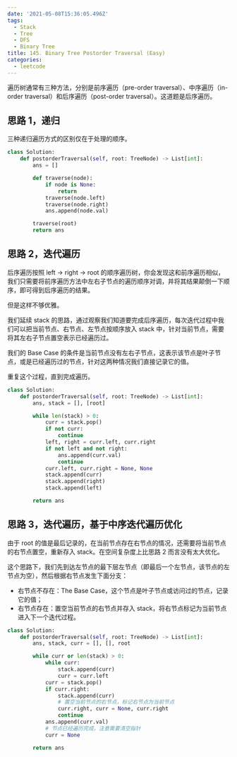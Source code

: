 ```yaml
---
date: '2021-05-08T15:36:05.496Z'
tags:
  - Stack
  - Tree
  - DFS
  - Binary Tree
title: 145. Binary Tree Postorder Traversal (Easy)
categories:
  - leetcode
---
```


遍历树通常有三种方法，分别是前序遍历（pre-order traversal）、中序遍历（in-order traversal）和后序遍历（post-order traversal）。这道题是后序遍历。

<!-- more -->

## 思路 1，递归

三种递归遍历方式的区别仅在于处理的顺序。

```python
class Solution:
    def postorderTraversal(self, root: TreeNode) -> List[int]:
        ans = []

        def traverse(node):
            if node is None:
                return
            traverse(node.left)
            traverse(node.right)
            ans.append(node.val)

        traverse(root)
        return ans
```

## 思路 2，迭代遍历

后序遍历按照 left -> right -> root 的顺序遍历树，你会发现这和前序遍历相似，我们只需要将前序遍历方法中左右子节点的遍历顺序对调，并将其结果颠倒一下顺序，即可得到后序遍历的结果。

但是这样不够优雅。

我们延续 stack 的思路，通过观察我们知道要完成后序遍历，每次迭代过程中我们可以把当前节点、右节点、左节点按顺序放入 stack 中，针对当前节点，需要将其左右子节点置空表示已经遍历过。

我们的 Base Case 的条件是当前节点没有左右子节点，这表示该节点是叶子节点，或是已经遍历过的节点，针对这两种情况我们直接记录它的值。

重复这个过程，直到完成遍历。

```python
class Solution:
    def postorderTraversal(self, root: TreeNode) -> List[int]:
        ans, stack = [], [root]

        while len(stack) > 0:
            curr = stack.pop()
            if not curr:
                continue
            left, right = curr.left, curr.right
            if not left and not right:
                ans.append(curr.val)
                continue
            curr.left, curr.right = None, None
            stack.append(curr)
            stack.append(right)
            stack.append(left)

        return ans
```

## 思路 3，迭代遍历，基于中序迭代遍历优化

由于 root 的值是最后记录的，在当前节点存在右节点的情况，还需要将当前节点的右节点置空，重新存入 stack。在空间复杂度上比思路 2 而言没有太大优化。

这个思路下，我们先到达左节点的最下层左节点（即最后一个左节点，该节点的左节点为空），然后根据右节点发生下面分支：

- 右节点不存在：The Base Case，这个节点是叶子节点或访问过的节点，记录它的值；
- 右节点存在：置空当前节点的右节点并存入 stack，将右节点标记为当前节点进入下一个迭代过程。

```python
class Solution:
    def postorderTraversal(self, root: TreeNode) -> List[int]:
        ans, stack, curr = [], [], root

        while curr or len(stack) > 0:
            while curr:
                stack.append(curr)
                curr = curr.left
            curr = stack.pop()
            if curr.right:
                stack.append(curr)
                # 置空当前节点的右节点，标记右节点为当前节点
                curr.right, curr = None, curr.right
                continue
            ans.append(curr.val)
            # 节点已经遍历完成，注意需要清空指针
            curr = None

        return ans
```
